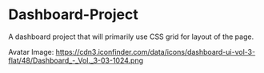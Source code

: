 # Dashboard-Project
A dashboard project that will primarily use CSS grid for layout of the page. 

Avatar Image:
https://cdn3.iconfinder.com/data/icons/dashboard-ui-vol-3-flat/48/Dashboard_-_Vol._3-03-1024.png